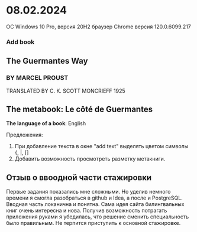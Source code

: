# 08.02.2024
ОС Windows 10 Pro, версия 20H2 браузер Chrome версия 120.0.6099.217

### Add book

## The Guermantes Way
### BY MARCEL PROUST
TRANSLATED BY C. K. SCOTT MONCRIEFF 1925

## The metabook: Le côté de Guermantes

**The language of a book**: English

Предложения:
1. При добавление текста в окне "add text" выделять цветом символы {, |, []
2. Добавить возможность просмотреть разметку метакниги.


## Отзыв о ввоодной части стажировки

Первые задания показались мне сложными. Но уделив немного времени я смогла разобраться в github и Idea, а после и PostgreSQL.
Вводная часть локанична и понятна. 
Сама идея сайта билингвальных книг очень интересна и нова.
Получив возможность потрагать приложения руками я убедилась, что решение сменить специальность было правильным.
Не терпится приступить к основной стажировке.

